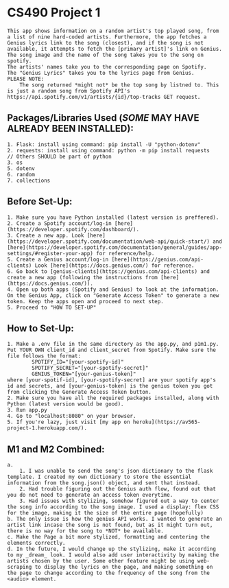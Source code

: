 # CS490 Project 1

    This app shows information on a random artist's top played song, from a list of nine hard-coded artists. Furthermore, the app fetches a Genius lyrics link to the song (closest), and if the song is not available, it attempts to fetch the [primary artist]'s link on Genius.
    The song image and the name of the song takes you to the song on spotify.
    The artists' names take you to the corresponding page on Spotify.
    The "Genius Lyrics" takes you to the lyrics page from Genius.
    PLEASE NOTE:
        The song returned *might not* be the top song by listned to. This is just a random song from Spotify API's https://api.spotify.com/v1/artists/{id}/top-tracks GET request.

## Packages/Libraries Used (_SOME_ MAY HAVE ALREADY BEEN INSTALLED):

    1. Flask: install using command: pip install -U "python-dotenv"
    2. requests: install using command: python -m pip install requests
    // Others SHOULD be part of python
    3. os
    5. dotenv
    6. random
    7. collections

## Before Set-Up:

    1. Make sure you have Python installed (latest version is preffered).
    2. Create a Spotify account/log-in [here](https://developer.spotify.com/dashboard/).
    3. Create a new app. Look [here](https://developer.spotify.com/documentation/web-api/quick-start/) and [here](https://developer.spotify.com/documentation/general/guides/app-settings/#register-your-app) for reference/help.
    5. Create a Genius account/log-in [here](https://genius.com/api-clients) Look [here](https://docs.genius.com/) for reference.
    6. Go back to [genius-clients](https://genius.com/api-clients) and create a new app (following the instructions from [here](https://docs.genius.com/)).
    4. Open up both apps (Spotify and Genius) to look at the information. On the Genius App, click on "Generate Access Token" to generate a new token. Keep the apps open and proceed to next step.
    5. Proceed to "HOW TO SET-UP"

## How to Set-Up:

    1. Make a .env file in the same directory as the app.py, and p1m1.py. Put YOUR OWN client_id and client_secret from Spotify. Make sure the file follows the format:
            SPOTIFY_ID="[your-spotify-id]"
            SPOTIFY_SECRET="[your-spotify-secret]"
            GENIUS_TOKEN="[your-genius-token]"
    where [your-spotif-id], [your-spotify-secret] are your spotify app's id and secrets, and [your-genius-token] is the genius token you got from clicking the Generate Access Token button.
    2. Make sure you have all the required packages installed, along with Python (latest version would be good).
    3. Run app.py
    4. Go to "localhost:8080" on your browser.
    5. If you're lazy, just visit [my app on heroku](https://av565-project-1.herokuapp.com/).

## M1 and M2 Combined:

    a.
        1. I was unable to send the song's json dictionary to the flask template. I created my own dictionary to store the essential information from the song.json() object, and sent that instead.
        2. Had trouble figuring out the Genius auth flow, found out that you do not need to generate an access token everytime.
        3. Had issues with stylizing, somehow figured out a way to center the song info according to the song image. I used a display: flex CSS for the image, making it the size of the entire page (hopefully)
    b. The only issue is how the genius API works. I wanted to generate an artist link incase the song is not found, but as it might turn out, there is no way for the song to *NOT* be available.
    c. Make the Page a bit more stylized, formatting and centering the elements correctly.
    d. In the future, I would change up the stylizing, make it according to my _dream_ look. I would also add user interactivity by making the artists chosen by the user. Some other feature might be using web-scraping to display the lyrics on the page, and making something on the page to change according to the frequency of the song from the <audio> element.
